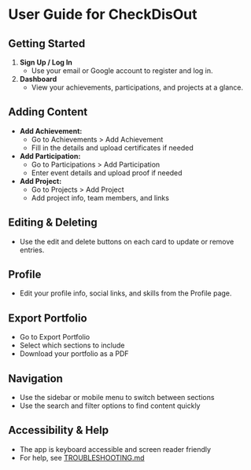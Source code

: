 # User Guide for CheckDisOut

## Getting Started
1. **Sign Up / Log In**
   - Use your email or Google account to register and log in.
2. **Dashboard**
   - View your achievements, participations, and projects at a glance.

## Adding Content
- **Add Achievement:**
  - Go to Achievements > Add Achievement
  - Fill in the details and upload certificates if needed
- **Add Participation:**
  - Go to Participations > Add Participation
  - Enter event details and upload proof if needed
- **Add Project:**
  - Go to Projects > Add Project
  - Add project info, team members, and links

## Editing & Deleting
- Use the edit and delete buttons on each card to update or remove entries.

## Profile
- Edit your profile info, social links, and skills from the Profile page.

## Export Portfolio
- Go to Export Portfolio
- Select which sections to include
- Download your portfolio as a PDF

## Navigation
- Use the sidebar or mobile menu to switch between sections
- Use the search and filter options to find content quickly

## Accessibility & Help
- The app is keyboard accessible and screen reader friendly
- For help, see [TROUBLESHOOTING.md](./TROUBLESHOOTING.md) 